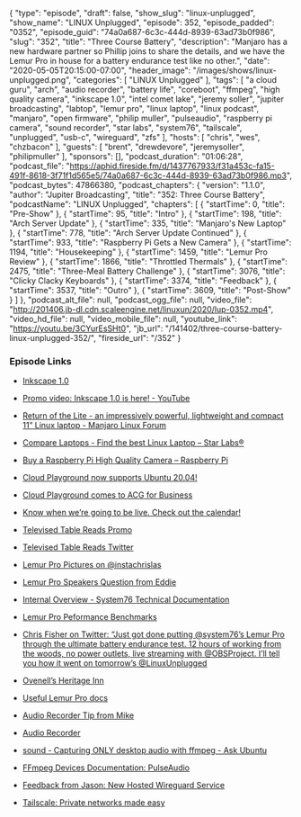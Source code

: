 {
  "type": "episode",
  "draft": false,
  "show_slug": "linux-unplugged",
  "show_name": "LINUX Unplugged",
  "episode": 352,
  "episode_padded": "0352",
  "episode_guid": "74a0a687-6c3c-444d-8939-63ad73b0f986",
  "slug": "352",
  "title": "Three Course Battery",
  "description": "Manjaro has a new hardware partner so Phillip joins to share the details, and we have the Lemur Pro in house for a battery endurance test like no other.",
  "date": "2020-05-05T20:15:00-07:00",
  "header_image": "/images/shows/linux-unplugged.png",
  "categories": [
    "LINUX Unplugged"
  ],
  "tags": [
    "a cloud guru",
    "arch",
    "audio recorder",
    "battery life",
    "coreboot",
    "ffmpeg",
    "high quality camera",
    "inkscape 1.0",
    "intel comet lake",
    "jeremy soller",
    "jupiter broadcasting",
    "labtop",
    "lemur pro",
    "linux laptop",
    "linux podcast",
    "manjaro",
    "open firmware",
    "philip muller",
    "pulseaudio",
    "raspberry pi camera",
    "sound recorder",
    "star labs",
    "system76",
    "tailscale",
    "unplugged",
    "usb-c",
    "wireguard",
    "zfs"
  ],
  "hosts": [
    "chris",
    "wes",
    "chzbacon"
  ],
  "guests": [
    "brent",
    "drewdevore",
    "jeremysoller",
    "philipmuller"
  ],
  "sponsors": [],
  "podcast_duration": "01:06:28",
  "podcast_file": "https://aphid.fireside.fm/d/1437767933/f31a453c-fa15-491f-8618-3f71f1d565e5/74a0a687-6c3c-444d-8939-63ad73b0f986.mp3",
  "podcast_bytes": 47866380,
  "podcast_chapters": {
    "version": "1.1.0",
    "author": "Jupiter Broadcasting",
    "title": "352: Three Course Battery",
    "podcastName": "LINUX Unplugged",
    "chapters": [
      {
        "startTime": 0,
        "title": "Pre-Show"
      },
      {
        "startTime": 95,
        "title": "Intro"
      },
      {
        "startTime": 198,
        "title": "Arch Server Update"
      },
      {
        "startTime": 335,
        "title": "Manjaro's New Laptop"
      },
      {
        "startTime": 778,
        "title": "Arch Server Update Continued"
      },
      {
        "startTime": 933,
        "title": "Raspberry Pi Gets a New Camera"
      },
      {
        "startTime": 1194,
        "title": "Housekeeping"
      },
      {
        "startTime": 1459,
        "title": "Lemur Pro Review"
      },
      {
        "startTime": 1866,
        "title": "Throttled Thermals"
      },
      {
        "startTime": 2475,
        "title": "Three-Meal Battery Challenge"
      },
      {
        "startTime": 3076,
        "title": "Clicky Clacky Keyboards"
      },
      {
        "startTime": 3374,
        "title": "Feedback"
      },
      {
        "startTime": 3537,
        "title": "Outro"
      },
      {
        "startTime": 3609,
        "title": "Post-Show"
      }
    ]
  },
  "podcast_alt_file": null,
  "podcast_ogg_file": null,
  "video_file": "http://201406.jb-dl.cdn.scaleengine.net/linuxun/2020/lup-0352.mp4",
  "video_hd_file": null,
  "video_mobile_file": null,
  "youtube_link": "https://youtu.be/3CYurEsSHt0",
  "jb_url": "/141402/three-course-battery-linux-unplugged-352/",
  "fireside_url": "/352"
}


### Episode Links

  * [Inkscape 1.0](https://inkscape.org/release/inkscape-1.0/ "Inkscape 1.0")
  * [Promo video: Inkscape 1.0 is here! - YouTube](https://www.youtube.com/watch?v=f6UHXkND4Sc "Promo video: Inkscape 1.0 is here! - YouTube")
  * [Return of the Lite - an impressively powerful, lightweight and compact 11” Linux laptop - Manjaro Linux Forum](https://forum.manjaro.org/t/return-of-the-lite-an-impressively-powerful-lightweight-and-compact-11-linux-laptop/140632 "Return of the Lite - an impressively powerful, lightweight and compact 11” Linux laptop - Manjaro Linux Forum")
  * [Compare Laptops - Find the best Linux Laptop – Star Labs®](https://starlabs.systems/pages/star-labtop-compare "Compare Laptops - Find the best Linux Laptop – Star Labs®")
  * [Buy a Raspberry Pi High Quality Camera – Raspberry Pi](https://www.raspberrypi.org/products/raspberry-pi-high-quality-camera/ "Buy a Raspberry Pi High Quality Camera – Raspberry Pi")
  * [Cloud Playground now supports Ubuntu 20.04!](https://support.linuxacademy.com/hc/en-us/articles/360022699612-Cloud-Playground-Distribution-Feature-List "Cloud Playground now supports Ubuntu 20.04!")
  * [Cloud Playground comes to ACG for Business](https://info.acloud.guru/resources/introducing-cloud-playground-for-business "Cloud Playground comes to ACG for Business")
  * [Know when we’re going to be live. Check out the calendar!](https://www.jupiterbroadcasting.com/release-calendar/ "Know when we’re going to be live. Check out the calendar!")
  * [Televised Table Reads Promo](https://www.youtube.com/watch?v=5W3eQf1Ggd0 "Televised Table Reads Promo")
  * [Televised Table Reads Twitter](https://twitter.com/tvtablereads "Televised Table Reads Twitter")
  * [Lemur Pro Pictures on @instachrislas](https://www.instagram.com/p/B_yhnupJgd7/ "Lemur Pro Pictures on @instachrislas")
  * [Lemur Pro Speakers Question from Eddie ](https://slexy.org/view/s20Q2V3nya "Lemur Pro Speakers Question from Eddie
")

  * [Internal Overview - System76 Technical Documentation](https://tech-docs.system76.com/models/lemp9/internal-overview.html "Internal Overview - System76 Technical Documentation")
  * [Lemur Pro Peformance Benchmarks](https://openbenchmarking.org/result/2005019-NI-2001201HU06 "Lemur Pro Peformance Benchmarks")
  * [Chris Fisher on Twitter: “Just got done putting @system76’s Lemur Pro through the ultimate battery endurance test. 12 hours of working from the woods, no power outlets, live streaming with @OBSProject. I’ll tell you how it went on tomorrow’s @LinuxUnplugged](https://twitter.com/ChrisLAS/status/1257482403896942598 "Chris Fisher on Twitter: “Just got done putting @system76’s Lemur Pro through the ultimate battery endurance test. 12 hours of working from the woods, no power outlets, live streaming with @OBSProject. I’ll tell you how it went on tomorrow’s @LinuxUnplugged")
  * [Ovenell’s Heritage Inn](https://www.ovenells-inn.com/ "Ovenell’s Heritage Inn")
  * [Useful Lemur Pro docs](https://system76.com/guides/lemp9 "Useful Lemur Pro docs")
  * [Audio Recorder Tip from Mike ](https://slexy.org/view/s2eh0uc1UB "Audio Recorder Tip from Mike
")

  * [Audio Recorder](https://launchpad.net/~audio-recorder "Audio Recorder")
  * [sound - Capturing ONLY desktop audio with ffmpeg - Ask Ubuntu](https://askubuntu.com/questions/682144/capturing-only-desktop-audio-with-ffmpeg "sound - Capturing ONLY desktop audio with ffmpeg - Ask Ubuntu")
  * [FFmpeg Devices Documentation: PulseAudio](https://ffmpeg.org/ffmpeg-devices.html#pulse "FFmpeg Devices Documentation: PulseAudio")
  * [Feedback from Jason: New Hosted Wireguard Service ](https://slexy.org/view/s2wuSu0RYO "Feedback from Jason: New Hosted Wireguard Service
")

  * [Tailscale: Private networks made easy](https://tailscale.com/ "Tailscale: Private networks made easy")


